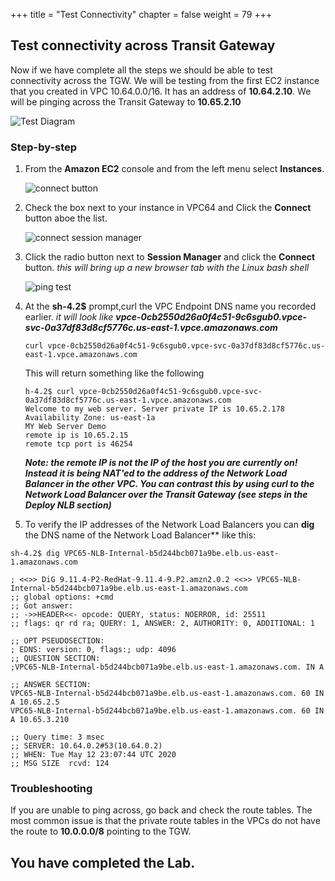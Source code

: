 +++
title = "Test Connectivity"
chapter = false
weight = 79
+++

## Test connectivity across Transit Gateway

Now if we have complete all the steps we should be able to test connectivity across the TGW. We will be testing from the first EC2 instance that you created in VPC 10.64.0.0/16. It has an address of **10.64.2.10**. We will be pinging across the Transit Gateway to **10.65.2.10**

   ![Test Diagram](/images/pl-diagram.png)

### Step-by-step

1. From the **Amazon EC2** console and from the left menu select **Instances**.

   ![connect button](/images/test-vpce-list.png)

1. Check the box next to your instance in VPC64 and Click the **Connect** button aboe the list.

   ![connect session manager](/images/testec2-connect.png)

1. Click the radio button next to **Session Manager** and click the **Connect** button. _this will bring up a new browser tab with the Linux bash shell_

   ![ping test](/images/tgw-test-ping.png)

1. At the **sh-4.2\$** prompt,curl the VPC Endpoint DNS name you recorded earlier. _it will look like **vpce-0cb2550d26a0f4c51-9c6sgub0.vpce-svc-0a37df83d8cf5776c.us-east-1.vpce.amazonaws.com**_

   ```
   curl vpce-0cb2550d26a0f4c51-9c6sgub0.vpce-svc-0a37df83d8cf5776c.us-east-1.vpce.amazonaws.com
   ```

   This will return something like the following

   ```
   h-4.2$ curl vpce-0cb2550d26a0f4c51-9c6sgub0.vpce-svc-0a37df83d8cf5776c.us-east-1.vpce.amazonaws.com
   Welcome to my web server. Server private IP is 10.65.2.178
   Availability Zone: us-east-1a
   MY Web Server Demo
   remote ip is 10.65.2.15
   remote tcp port is 46254
   ```

   **_Note: the remote IP is not the IP of the host you are currently on! Instead it is being NAT'ed to the address of the Network Load Balancer in the other VPC. You can contrast this by using curl to the Network Load Balancer over the Transit Gateway (see steps in the Deploy NLB section)_**

1. To verify the IP addresses of the Network Load Balancers you can **dig** the DNS name of the Network Load Balancer** like this:

```
sh-4.2$ dig VPC65-NLB-Internal-b5d244bcb071a9be.elb.us-east-1.amazonaws.com

; <<>> DiG 9.11.4-P2-RedHat-9.11.4-9.P2.amzn2.0.2 <<>> VPC65-NLB-Internal-b5d244bcb071a9be.elb.us-east-1.amazonaws.com
;; global options: +cmd
;; Got answer:
;; ->>HEADER<<- opcode: QUERY, status: NOERROR, id: 25511
;; flags: qr rd ra; QUERY: 1, ANSWER: 2, AUTHORITY: 0, ADDITIONAL: 1

;; OPT PSEUDOSECTION:
; EDNS: version: 0, flags:; udp: 4096
;; QUESTION SECTION:
;VPC65-NLB-Internal-b5d244bcb071a9be.elb.us-east-1.amazonaws.com. IN A

;; ANSWER SECTION:
VPC65-NLB-Internal-b5d244bcb071a9be.elb.us-east-1.amazonaws.com. 60 IN A 10.65.2.5
VPC65-NLB-Internal-b5d244bcb071a9be.elb.us-east-1.amazonaws.com. 60 IN A 10.65.3.210

;; Query time: 3 msec
;; SERVER: 10.64.0.2#53(10.64.0.2)
;; WHEN: Tue May 12 23:07:44 UTC 2020
;; MSG SIZE  rcvd: 124
```



### Troubleshooting

If you are unable to ping across, go back and check the route tables. The most common issue is that the private route tables in the VPCs do not have the route to **10.0.0.0/8** pointing to the TGW. 


## You have completed the Lab.
